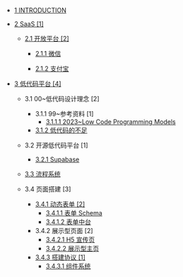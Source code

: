   - [1 INTRODUCTION](/INTRODUCTION.md)
  - [2 SaaS [1]](/SaaS/README.md)
    - [2.1 开放平台 [2]](/SaaS/开放平台/README.md)
      - [2.1.1 微信](/SaaS/开放平台/微信/README.md)
        
      - [2.1.2 支付宝](/SaaS/开放平台/支付宝/README.md)
        
  - [3 低代码平台 [4]](/低代码平台/README.md)
    - 3.1 00~低代码设计理念 [2]
      - 3.1.1 99~参考资料 [1]
        - [3.1.1.1 2023~Low Code Programming Models](/低代码平台/00~低代码设计理念/99~参考资料/2023~Low-Code%20Programming%20Models.md)
      - [3.1.2 低代码的不足](/低代码平台/00~低代码设计理念/低代码的不足.md)
    - 3.2 开源低代码平台 [1]
      - [3.2.1 Supabase](/低代码平台/开源低代码平台/Supabase/README.md)
        
    - [3.3 流程系统](/低代码平台/流程系统/README.md)
      
    - 3.4 页面搭建 [3]
      - [3.4.1 动态表单 [2]](/低代码平台/页面搭建/动态表单/README.md)
        - [3.4.1.1 表单 Schema](/低代码平台/页面搭建/动态表单/表单%20Schema.md)
        - [3.4.1.2 表单中台](/低代码平台/页面搭建/动态表单/表单中台.md)
      - 3.4.2 展示型页面 [2]
        - [3.4.2.1 H5 宣传页](/低代码平台/页面搭建/展示型页面/H5%20宣传页.md)
        - [3.4.2.2 展示型主页](/低代码平台/页面搭建/展示型页面/展示型主页.md)
      - [3.4.3 搭建协议 [1]](/低代码平台/页面搭建/搭建协议/README.md)
        - [3.4.3.1 组件系统](/低代码平台/页面搭建/搭建协议/组件系统.md)